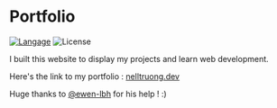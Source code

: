 # Portfolio

[![Langage](https://badgen.net/static/Langage/Svelte/ff3e00)](https://svelte.dev/)
![License](https://badgen.net/static/License/MIT/)

I built this website to display my projects and learn web development.

Here's the link to my portfolio : [nelltruong.dev](https://nelltruong.dev/)

Huge thanks to [@ewen-lbh](https://github.com/ewen-lbh) for his help ! :)